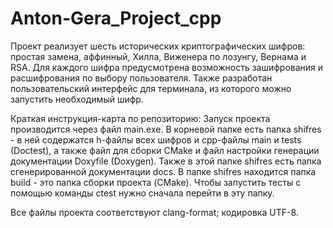 # Anton-Gera_Project_cpp
Проект реализует шесть исторических криптографических шифров: простая замена, аффинный, Хилла, Виженера по лозунгу, Вернама и RSA. Для каждого шифра предусмотрена возможность зашифрования и расшифрования по выбору пользователя. Также разработан пользовательский интерфейс для терминала, из которого можно запустить необходимый шифр.

Краткая инструкция-карта по репозиторию:
Запуск проекта производится через файл main.exe.
В корневой папке есть папка shifres - в ней содержатся h-файлы всех шифров и cpp-файлы main и tests (Doctest), а также файл для сборки CMake и файл настройки генерации документации Doxyfile (Doxygen).
Также в этой папке shifres есть папка сгенерированной документации docs.
В папке shifres находится папка build - это папка сборки проекта (CMake). Чтобы запустить тесты с помощью команды ctest нужно сначала перейти в эту папку.

Все файлы проекта соответствуют clang-format; кодировка UTF-8.
